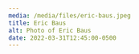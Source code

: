 ```yaml
---
media: /media/files/eric-baus.jpeg
title: Eric Baus
alt: Photo of Eric Baus
date: 2022-03-31T12:45:00-0500
---
```

